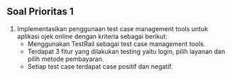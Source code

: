 ## Soal Prioritas 1

1. Implementasikan penggunaan test case management tools untuk aplikasi ojek online dengan kriteria sebagai berikut:
    - Menggunakan TestRail sebagai test case management tools.
    - Terdapat 3 fitur yang dilakukan testing yaitu login, pilih layanan dan pilih metode pembayaran.
    - Setiap test case terdapat case positif dan negatif.